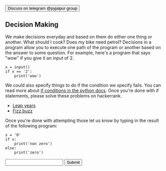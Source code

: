 <a href='https://t.me/pyjaipur'><button>Discuss on telegram @pyjaipur group</button></a>
## Decision Making

We make decisions everyday and based on them do either one thing or another. What should I cook? Does my bike need petrol?
Decisions in a program allow you to execute one path of the program or another based on the answer to some question. For example, here's a program that says "wow" if you give it an input of 2.

    x = input()
    if x == '2':
        print('wow')

We could also specify things to do if the condition we specify fails. You can read more about [if conditions in the python docs](https://docs.python.org/3/tutorial/controlflow.html#if-statements). Once you're done with if statements, please solve these problems on hackerrank.

- [Leap years](https://www.hackerrank.com/challenges/write-a-function/problem)
- [Fizz buzz](https://www.hackerrank.com/challenges/py-if-else/problem/)

Once you're done with attempting those let us know by typing in the result of the following program:

    x = '0'
    if x:
        print('non zero')
    else:
        print('zero')

<form method='POST'>
  <input name='answer'>
  <input type='submit' value='Submit'>
</form>

